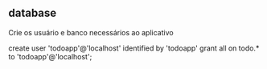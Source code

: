 ## database
Crie os usuário e banco necessários ao aplicativo

create user 'todoapp'@'localhost' identified by 'todoapp'
grant all on todo.* to 'todoapp'@'localhost'; 